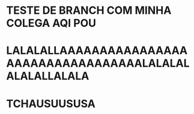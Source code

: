 # TESTE DE BRANCH COM MINHA COLEGA AQI POU
# LALALALLAAAAAAAAAAAAAAAAAAAAAAAAAAAAAAAAALALALALALALALLALALA
# TCHAUSUUSUSA
